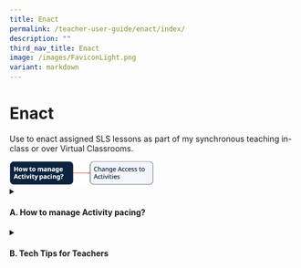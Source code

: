 ```yaml
---
title: Enact
permalink: /teacher-user-guide/enact/index/
description: ""
third_nav_title: Enact
image: /images/FaviconLight.png
variant: markdown
---
```

<h1>Enact</h1>
<p>Use to enact assigned SLS lessons as part of my synchronous teaching in-class or over Virtual Classrooms.</p>
<img alt="Enact" style="width: 50%;" src="/images/2Teacher/Flow-Enact.png">
<details>
 <summary><h4>A. How to manage Activity pacing?</h4></summary>
<ul>
<li><a target="_blank" href="/teacher-user-guide/enact/change-access-to-activities/">(A1) Change Access to Activities</a></li>
</ul>
</details>
<details>
<summary>
<h4>B. Tech Tips for Teachers</h4>
</summary>
<ol>
<li><p><strong>How do I control student access to Activities/Sections in Assignments?</strong></p>
<p> Before you assign the Lesson, you may click the <strong>Edit</strong> icon on the Assignment card (<strong>Pencil</strong> icon on the top right of the card) and select the <strong>Activity Assignment</strong> tab. If you have assigned the Lesson, enter the Assignment and open the right menu. Select <strong>Manage Assignment Settings</strong> followed by the <strong>Activity Assignment</strong> tab. Toggle the access on/off to for access rights.</p>
<p> You are also able to toggle the access to the Sections and Activities by clicking from the <strong>Lesson Plan</strong>.</p>
<p> For more information, visit <a target="_blank" href="/teacher-user-guide/enact/change-access-to-activities/">Change Access to Activities</a>.</p>
</li>
<li><p><strong>Why do I have to enter an ITT or Discussion card to view Comments?</strong></p>
<p> ITT and Discussion cards have been enlarged to allow teachers and students to view more of the body message (especially when there is a Media Object attached). As such, Comments are placed within cards, reducing the amount of text shown on the screen which helps ensure a pleasant user experience.</p>
</li>
</ol>
</details>